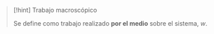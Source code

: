 
>[!hint] Trabajo macroscópico 
>
>Se define como trabajo realizado **por el medio** sobre el sistema, $w$.

